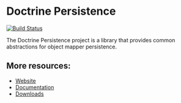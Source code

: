 # Doctrine Persistence

[![Build Status](https://travis-ci.org/doctrine/persistence.svg)](https://travis-ci.org/doctrine/persistence)

The Doctrine Persistence project is a library that provides common abstractions for object mapper persistence.

## More resources:

* [Website](https://www.doctrine-project.org/)
* [Documentation](https://www.doctrine-project.org/projects/doctrine-persistence/en/latest/index.html)
* [Downloads](https://github.com/doctrine/persistence/releases)

